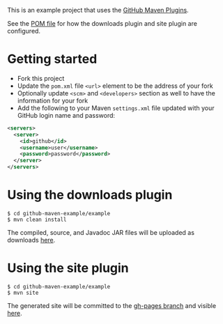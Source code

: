 This is an example project that uses the [GitHub Maven Plugins](https://github.com/github/maven-plugins).

See the [POM file](https://github.com/sumanchowdare/github-maven-example/blob/master/example/pom.xml)
for how the downloads plugin and site plugin are configured.

# Getting started

* Fork this project
* Update the `pom.xml` file `<url>` element to be the address of your fork
* Optionally update `<scm>` and `<developers>` section as well to have the information for your fork
* Add the following to your Maven `settings.xml` file updated with your GitHub login name and password:

```xml
<servers>
  <server>
    <id>github</id>
    <username>user</username>
    <password>password</password>
  </server>  
</servers>
```

# Using the downloads plugin

```
$ cd github-maven-example/example
$ mvn clean install
```

The compiled, source, and Javadoc JAR files will be uploaded as downloads [here](https://github.com/kevinsawicki/github-maven-example/downloads).

# Using the site plugin

```
$ cd github-maven-example/example
$ mvn site
```

The generated site will be committed to the [gh-pages branch](https://github.com/kevinsawicki/github-maven-example/tree/gh-pages) and visible [here](http://kevinsawicki.github.com/github-maven-example/).
